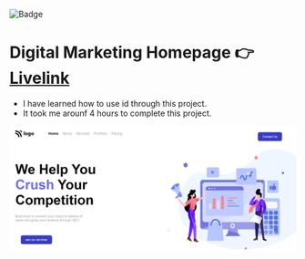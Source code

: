 
![Badge](https://img.shields.io/badge/Css%20-Project-yellowgreen)

# Digital Marketing Homepage  👉 [Livelink](https://project-4-livelink.netlify.app/)
- I have learned how to use id through this project.
- It took me arounf 4 hours to complete this project.

![screenshot](./Screenshot.png)


